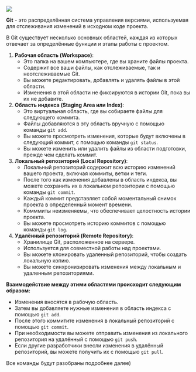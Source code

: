 [![](https://miro.medium.com/v2/resize:fit:1400/1*eGdNATA_BGQcA1xUvc9Irg.png)](https://miro.medium.com/v2/resize:fit:1400/1*eGdNATA_BGQcA1xUvc9Irg.png)

**Git** - это распределённая система управления версиями, используемая для отслеживания изменений в исходном коде проекта.

В Git существует несколько основных областей, каждая из которых отвечает за определённые функции и этапы работы с проектом.

1. **Рабочая область (Workspace)**:
    - Это папка на вашем компьютере, где вы храните файлы проекта.
    - Содержит все ваши файлы, как отслеживаемые, так и неотслеживаемые Git.
    - Вы можете редактировать, добавлять и удалять файлы в этой области.
    - Изменения в этой области не фиксируются в истории Git, пока вы их не добавите.
2. **Область индекса (Staging Area или Index)**:
    - Это виртуальная область, где вы собираете файлы для следующего коммита.
    - Файлы добавляются в эту область вручную с помощью команды `git add`.
    - Вы можете просмотреть изменения, которые будут включены в следующий коммит, с помощью команды `git status`.
    - Вы можете изменить или удалить файлы из области подготовки, прежде чем сделать коммит.
3. **Локальный репозиторий (Local Repository)**:
    - Локальный репозиторий содержит всю историю изменений вашего проекта, включая коммиты, ветки и теги.
    - После того как изменения добавлены в область индекса, вы можете сохранить их в локальном репозитории с помощью команды `git commit`.
    - Каждый коммит представляет собой моментальный снимок проекта в определенный момент времени.
    - Комммиты неизменяемы, что обеспечивает целостность истории проекта.
    - Вы можете просмотреть историю коммитов с помощью команды `git log`.
4. **Удалённый репозиторий (Remote Repository)**:
    - Хранилище Git, расположенное на сервере.
    - Используется для совместной работы над проектами.
    - Вы можете клонировать удаленный репозиторий, чтобы создать локальную копию.
    - Вы можете синхронизировать изменения между локальным и удаленным репозиториями.

**Взаимодействие между этими областями происходит следующим образом:**

- Изменения вносятся в рабочую область.
- Затем вы добавляете нужные изменения в область индекса с помощью `git add`.
- После этого коммитите изменения в локальный репозиторий с помощью `git commit`.
- При необходимости вы можете отправить изменения из локального репозитория на удалённый с помощью `git push`.
- Если другие разработчики внесли изменения в удалённый репозиторий, вы можете получить их с помощью `git pull`.

Все команды будут разобраны подробнее далее)<div class="page-break" style="page-break-before: always;"></div>
